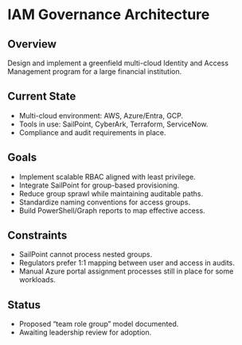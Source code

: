 # IAM Governance Architecture

## Overview
Design and implement a greenfield multi-cloud Identity and Access Management program for a large financial institution.

## Current State
- Multi-cloud environment: AWS, Azure/Entra, GCP.
- Tools in use: SailPoint, CyberArk, Terraform, ServiceNow.
- Compliance and audit requirements in place.

## Goals
- Implement scalable RBAC aligned with least privilege.
- Integrate SailPoint for group-based provisioning.
- Reduce group sprawl while maintaining auditable paths.
- Standardize naming conventions for access groups.
- Build PowerShell/Graph reports to map effective access.

## Constraints
- SailPoint cannot process nested groups.
- Regulators prefer 1:1 mapping between user and access in audits.
- Manual Azure portal assignment processes still in place for some workloads.

## Status
- Proposed “team role group” model documented.
- Awaiting leadership review for adoption.
